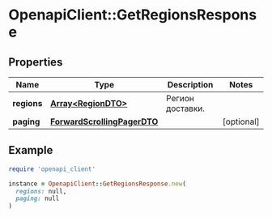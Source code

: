 # OpenapiClient::GetRegionsResponse

## Properties

| Name | Type | Description | Notes |
| ---- | ---- | ----------- | ----- |
| **regions** | [**Array&lt;RegionDTO&gt;**](RegionDTO.md) | Регион доставки. |  |
| **paging** | [**ForwardScrollingPagerDTO**](ForwardScrollingPagerDTO.md) |  | [optional] |

## Example

```ruby
require 'openapi_client'

instance = OpenapiClient::GetRegionsResponse.new(
  regions: null,
  paging: null
)
```

